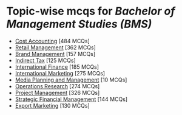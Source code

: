 # Topic-wise mcqs for *Bachelor of Management Studies (BMS)*

- [Cost Accounting](https://mcqmate.com/topic/cost-accounting) [484 MCQs]
- [Retail Management](https://mcqmate.com/topic/retail-management) [362 MCQs]
- [Brand Management](https://mcqmate.com/topic/brand-management) [157 MCQs]
- [Indirect Tax](https://mcqmate.com/topic/indirect-tax) [125 MCQs]
- [International Finance](https://mcqmate.com/topic/international-finance) [185 MCQs]
- [International Marketing](https://mcqmate.com/topic/international-marketing) [275 MCQs]
- [Media Planning and Management](https://mcqmate.com/topic/media-planning-and-management) [10 MCQs]
- [Operations Research](https://mcqmate.com/topic/operations-research) [274 MCQs]
- [Project Management](https://mcqmate.com/topic/project-management) [326 MCQs]
- [Strategic Financial Management](https://mcqmate.com/topic/strategic-financial-management) [144 MCQs]
- [Export Marketing](https://mcqmate.com/topic/export-marketing) [130 MCQs]
